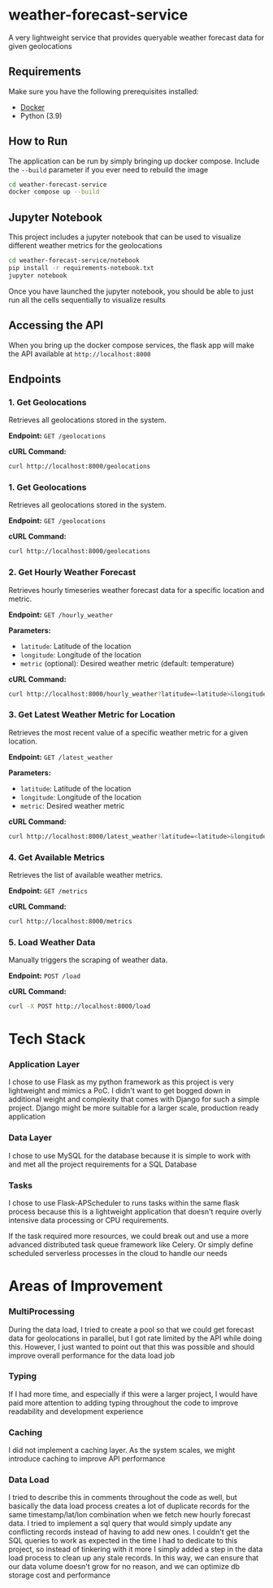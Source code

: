 # weather-forecast-service
A very lightweight service that provides queryable weather forecast data for given geolocations

## Requirements

Make sure you have the following prerequisites installed:

- [Docker](https://docs.docker.com/get-docker/)
- Python (3.9)

## How to Run
The application can be run by simply bringing up docker compose. Include the `--build` parameter if you ever need to rebuild the image
```sh
cd weather-forecast-service
docker compose up --build
```

## Jupyter Notebook
This project includes a jupyter notebook that can be used to visualize different weather metrics for the geolocations
```bash
cd weather-forecast-service/notebook
pip install -r requirements-notebook.txt
jupyter notebook
```
Once you have launched the jupyter notebook, you should be able to just run all the cells sequentially to visualize results

## Accessing the API
When you bring up the docker compose services, the flask app will make the API available at `http://localhost:8000`
## Endpoints

### 1. Get Geolocations

Retrieves all geolocations stored in the system.

**Endpoint:** `GET /geolocations`

**cURL Command:**
```bash
curl http://localhost:8000/geolocations
```

### 1. Get Geolocations

Retrieves all geolocations stored in the system.

**Endpoint:** `GET /geolocations`

**cURL Command:**
```bash
curl http://localhost:8000/geolocations
```

### 2. Get Hourly Weather Forecast

Retrieves hourly timeseries weather forecast data for a specific location and metric.

**Endpoint:** `GET /hourly_weather`

**Parameters:**
- `latitude`: Latitude of the location
- `longitude`: Longitude of the location
- `metric` (optional): Desired weather metric (default: temperature)

**cURL Command:**
```bash
curl http://localhost:8000/hourly_weather?latitude=<latitude>&longitude=<longitude>&metric=<metric>
```

### 3. Get Latest Weather Metric for Location

Retrieves the most recent value of a specific weather metric for a given location.

**Endpoint:** `GET /latest_weather`

**Parameters:**
- `latitude`: Latitude of the location
- `longitude`: Longitude of the location
- `metric`: Desired weather metric

**cURL Command:**
```bash
curl http://localhost:8000/latest_weather?latitude=<latitude>&longitude=<longitude>&metric=<metric>
```

### 4. Get Available Metrics

Retrieves the list of available weather metrics.

**Endpoint:** `GET /metrics`

**cURL Command:**
```bash
curl http://localhost:8000/metrics
```

### 5. Load Weather Data

Manually triggers the scraping of weather data.

**Endpoint:** `POST /load`

**cURL Command:**
```bash
curl -X POST http://localhost:8000/load
```

# Tech Stack
### Application Layer
I chose to use Flask as my python framework as this project is very lightweight and mimics a PoC. I didn't want to get bogged down in additional weight and complexity that comes with Django for such a simple project. 
Django might be more suitable for a larger scale, production ready application

### Data Layer
I chose to use MySQL for the database because it is simple to work with and met all the project requirements for a SQL Database

### Tasks
I chose to use Flask-APScheduler to runs tasks within the same flask process because this is a lightweight application that doesn't require overly intensive data processing or CPU requirements.

If the task required more resources, we could break out and use a more advanced distributed task queue framework like Celery. Or simply define scheduled serverless processes in the cloud to handle our needs

# Areas of Improvement
### MultiProcessing
During the data load, I tried to create a pool so that we could get forecast data for geolocations in parallel, but I got rate limited by the API while doing this. However, I just wanted to point out that this was possible and should improve overall performance for the data load job

### Typing
If I had more time, and especially if this were a larger project, I would have paid more attention to adding typing throughout the code to improve readability and development experience

### Caching
I did not implement a caching layer. As the system scales, we might introduce caching to improve API performance

### Data Load
I tried to describe this in comments throughout the code as well, but basically the data load process creates a lot of duplicate records for the same timestamp/lat/lon combination when we fetch new
hourly forecast data. I tried to implement a sql query that would simply update any conflicting records instead of having to add new ones.
I couldn't get the SQL queries to work as expected in the time I had to dedicate to this project, so instead of tinkering with it more I simply
added a step in the data load process to clean up any stale records. In this way, we can ensure that our data volume doesn't grow for no reason,
and we can optimize db storage cost and performance
